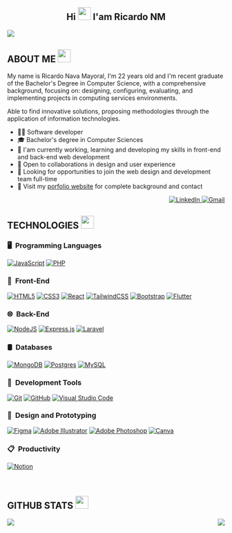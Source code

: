 <h2 align="center">Hi <img src="https://fonts.gstatic.com/s/e/notoemoji/latest/1f44b/512.gif" width="30" height="30"> I'am Ricardo NM</h2>
  
</picture>

<img src="https://imgur.com/EY7qodw.jpg">

<h2>ABOUT ME <img src="https://fonts.gstatic.com/s/e/notoemoji/latest/1f604/512.gif" width="30" height="30"></h2>

<p>
My name is Ricardo Nava Mayoral, I'm 22 years old and I'm recent graduate of the Bachelor's Degree in Computer Science, with a comprehensive background, focusing on: designing, configuring, evaluating, and implementing projects in computing services environments.

Able to find innovative solutions, proposing methodologies through the application of information technologies.

- 🧑‍💻 Software developer
- 🎓 Bachelor's degree in Computer Sciences
- 🧠 I'am currently working, learning and developing my skills in front-end and back-end web development
- 🤝 Open to collaborations in design and user experience
- 🔎 Looking for opportunities to join the web design and development team full-time
- 📖 Visit my [porfolio website](https://github.com/Ricardo-NM) for complete background and contact

<div align="right">
  <a href="https://www.linkedin.com/in/ricardo-nava-mayoral-5a3228314/">
    <img src="https://img.shields.io/badge/linkedin-%230077B5.svg?style=for-the-badge&logo=linkedin&logoColor=white" alt="LinkedIn" />
  </a>
  <a href="mailto:lic.ricardo.nm@gmail.com">
    <img src="https://img.shields.io/badge/Gmail-D14836?style=for-the-badge&logo=gmail&logoColor=white" alt="Gmail" />
  </a>
</div>

</p>

<h2>TECHNOLOGIES <img src="https://fonts.gstatic.com/s/e/notoemoji/latest/1f916/512.gif" width="30" height="30"></h2>

### 🖥️ &nbsp;Programming Languages
[![JavaScript](https://img.shields.io/badge/javascript-%23323330.svg?style=for-the-badge&logo=javascript&logoColor=%23F7DF1E)](https://developer.mozilla.org/en-US/docs/Web/JavaScript)
[![PHP](https://img.shields.io/badge/php-%23777BB4.svg?style=for-the-badge&logo=php&logoColor=white)](https://www.php.net/)

### 📲 &nbsp;Front-End
[![HTML5](https://img.shields.io/badge/html5-%23E34F26.svg?style=for-the-badge&logo=html5&logoColor=white)](https://developer.mozilla.org/en-US/docs/Web/Guide/HTML/HTML5)
[![CSS3](https://img.shields.io/badge/css3-%231572B6.svg?style=for-the-badge&logo=css3&logoColor=white)](https://developer.mozilla.org/en-US/docs/Web/CSS)
[![React](https://img.shields.io/badge/react-%2361DAFB.svg?style=for-the-badge&logo=react&logoColor=black)](https://reactjs.org/)
[![TailwindCSS](https://img.shields.io/badge/tailwindcss-%2338B2AC.svg?style=for-the-badge&logo=tailwind-css&logoColor=white)](https://tailwindcss.com/)
[![Bootstrap](https://img.shields.io/badge/bootstrap-%23430098.svg?style=for-the-badge&logo=bootstrap&logoColor=white)](https://getbootstrap.com/)
[![Flutter](https://img.shields.io/badge/flutter-%2302569B.svg?style=for-the-badge&logo=flutter&logoColor=white)](https://flutter.dev/)

### 🌐 &nbsp;Back-End
[![NodeJS](https://img.shields.io/badge/node.js-6DA55F?style=for-the-badge&logo=node.js&logoColor=white)](https://nodejs.org/)
[![Express.js](https://img.shields.io/badge/express.js-%23404d59.svg?style=for-the-badge&logo=express&logoColor=white)](https://expressjs.com/)
[![Laravel](https://img.shields.io/badge/laravel-%23FF2D20.svg?style=for-the-badge&logo=laravel&logoColor=white)](https://laravel.com/)

### 🛢️ &nbsp;Databases
[![MongoDB](https://img.shields.io/badge/MongoDB-%234ea94b.svg?style=for-the-badge&logo=mongodb&logoColor=white)](https://www.mongodb.com/)
[![Postgres](https://img.shields.io/badge/postgres-%23316192.svg?style=for-the-badge&logo=postgresql&logoColor=white)](https://www.postgresql.org/)
[![MySQL](https://img.shields.io/badge/mysql-%2300f.svg?style=for-the-badge&logo=mysql&logoColor=white)](https://www.mysql.com/)

### 🧰 &nbsp;Development Tools
[![Git](https://img.shields.io/badge/git-%23F05033.svg?style=for-the-badge&logo=git&logoColor=white)](https://git-scm.com/)
[![GitHub](https://img.shields.io/badge/github-%23121011.svg?style=for-the-badge&logo=github&logoColor=white)](https://github.com/)
[![Visual Studio Code](https://img.shields.io/badge/Visual%20Studio%20Code-0078d7.svg?style=for-the-badge&logo=visual-studio-code&logoColor=white)](https://code.visualstudio.com/)

### 🎨 &nbsp;Design and Prototyping
[![Figma](https://img.shields.io/badge/figma-black.svg?style=for-the-badge&logo=figma&logoColor=red)](https://figma.com/)
[![Adobe Illustrator](https://img.shields.io/badge/adobeillustrator-%23FF9A00.svg?style=for-the-badge&logo=adobeillustrator&logoColor=white)](https://www.adobe.com/products/illustrator.html)
[![Adobe Photoshop](https://img.shields.io/badge/adobephotoshop-%2331A8FF.svg?style=for-the-badge&logo=adobephotoshop&logoColor=white)](https://www.adobe.com/products/photoshop.html)
[![Canva](https://img.shields.io/badge/Canva-%2300C4CC.svg?style=for-the-badge&logo=Canva&logoColor=white)](https://www.canva.com/)

### 📋 &nbsp;Productivity
[![Notion](https://img.shields.io/badge/Notion-%23000000.svg?style=for-the-badge&logo=notion&logoColor=white)](https://www.notion.so/)

<br>

<h2>GITHUB STATS <img src="https://fonts.gstatic.com/s/e/notoemoji/latest/1f680/512.gif" width="30" height="30"></h2>

<div style="display: flex; justify-content: space-between; align-items: center;">
  <img src="https://github-readme-stats.vercel.app/api?username=Ricardo-NM&show_icons=true&theme=dark&border=true" />
  <img src="https://streak-stats.demolab.com/?user=Ricardo-NM&theme=dark&border=true" />
</div>
